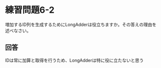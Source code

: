 # 練習問題6-2

増加するID列を生成するためにLongAdderは役立ちますか。その答えの理由を述べなさい。

## 回答

IDは常に加算と取得を行うため、LongAdderは特に役に立たないと思う
